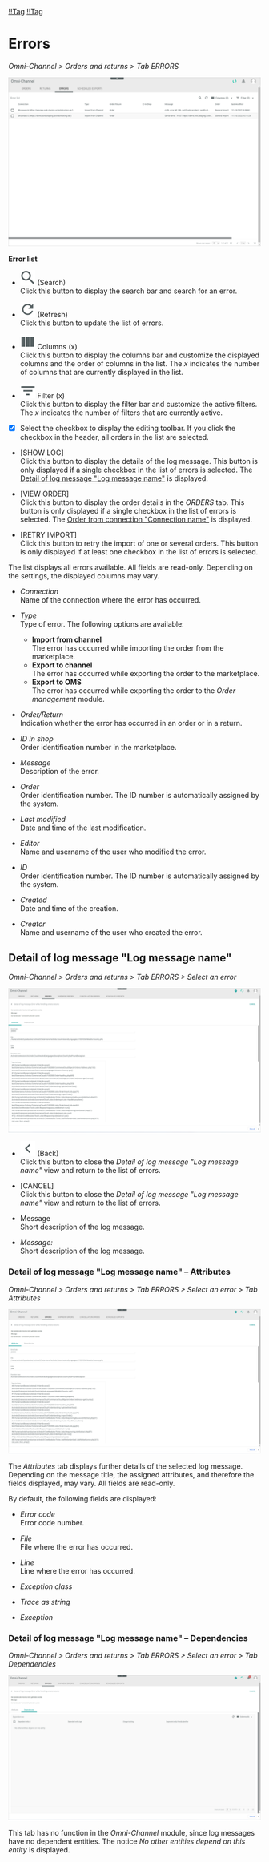 [!!Tag](../Integration/0X_Tobecompleted.md)
[!!Tag](../Operation/0X_Tobecompleted.md)


# Errors

*Omni-Channel > Orders and returns > Tab ERRORS*

![Orders](../../Assets/Screenshots/Channels/OrdersReturns/Errors/Errors.png "[Orders]")

[comment]: <> (Shopware6 in Screenshot. Geht so in Ordnung?)

**Error list**	

- ![Search](../../Assets/Icons/Search.png "[Search]") (Search)   
  Click this button to display the search bar and search for an error.

- ![Refresh](../../Assets/Icons/Refresh01.png "[Refresh]") (Refresh)   
  Click this button to update the list of errors.

- ![Columns](../../Assets/Icons/Columns.png "[Columns]") Columns (x)   
  Click this button to display the columns bar and customize the displayed columns and the order of columns in the list. The *x* indicates the number of columns that are currently displayed in the list.

- ![Filter](../../Assets/Icons/Filter.png "[Filter]") Filter (x)   
  Click this button to display the filter bar and customize the active filters. The *x* indicates the number of filters that are currently active.

- [x]     
  Select the checkbox to display the editing toolbar. If you click the checkbox in the header, all orders in the list are selected.

- [SHOW LOG]  
  Click this button to display the details of the log message. This button is only displayed if a single checkbox in the list of errors is selected. The [ Detail of log message "Log message name"](#detail-of-log-message-log-message-name) is displayed.

- [VIEW ORDER]  
  Click this button to display the order details in the *ORDERS* tab. This button is only displayed if a single checkbox in the list of errors is selected. The [Order from connection "Connection name"](./05a_Orders.md#order-from-connection-connection-name) is displayed.

- [RETRY IMPORT]  
  Click this button to retry the import of one or several orders. This button is only displayed if at least one checkbox in the list of errors is selected. 


The list displays all errors available. All fields are read-only. Depending on the settings, the displayed columns may vary.

- *Connection*  
    Name of the connection where the error has occurred.

- *Type*  
    Type of error. The following options are available:   
    - **Import from channel**  
        The error has occurred while importing the order from the marketplace.   
    - **Export to channel**  
        The error has occurred while exporting the order to the marketplace.  
    - **Export to OMS**  
        The error has occurred while exporting the order to the *Order management* module.

- *Order/Return*  
    Indication whether the error has occurred in an order or in a return.

- *ID in shop*  
    Order identification number in the marketplace.

[comment]: <> (Stimmt das so? Es gibt Nummer im Format 000000128 o.ä. aber auch MSN_011_00001234, also übliche NoE order number, geprüft bei NoE test account)

- *Message*  
    Description of the error.  

- *Order*  
    Order identification number. The ID number is automatically assigned by the system.

[comment]: <> (Vgl. ID, Unterschied? Hier steht Order with ID 252... aber ID stimmt nicht überein. Ist vielleicht Order ID in shop?)

- *Last modified*  
    Date and time of the last modification.

- *Editor*  
    Name and username of the user who modified the error.  

- *ID*  
    Order identification number. The ID number is automatically assigned by the system.

[comment]: <> (Vgl. Inhalt in Order Spalte: Order with ID...)

- *Created*  
    Date and time of the creation.

- *Creator*  
    Name and username of the user who created the error.


## Detail of log message "Log message name"

*Omni-Channel > Orders and returns > Tab ERRORS > Select an error*

![Detail of log message](../../Assets/Screenshots/Channels/OrdersReturns/Errors/DetailLogMessageAttributes.png "[Detail of log message]")


- ![Back](../../Assets/Icons/Back02.png "[Back]") (Back)   
  Click this button to close the *Detail of log message "Log message name"* view and return to the list of errors.

- [CANCEL]  
  Click this button to close the *Detail of log message "Log message name"* view and return to the list of errors.

[comment]: <> (Beide tun praktisch das gleiche)

- Message  
  Short description of the log message.

- *Message:*  
  Short description of the log message.

[comment]: <> (Hier Info wiederholt sich. Report als Bug?)


### Detail of log message "Log message name" &ndash; Attributes

*Omni-Channel > Orders and returns > Tab ERRORS > Select an error > Tab Attributes*

![Attributes](../../Assets/Screenshots/Channels/OrdersReturns/Errors/DetailLogMessageAttributes.png "[Attributes]")

The *Attributes* tab displays further details of the selected log message. Depending on the message title, the assigned attributes, and therefore the fields displayed, may vary. All fields are read-only.

By default, the following fields are displayed:

[comment]: <> (Felder ändern sich abhängig von Title - vgl. NotFoundException und updateDeliveryStatus? Vermutlich abhängig von Attributes, also Standardsatz dazu und keine Felder? Oder gibt es Standardfelder?)


- *Error code*  
  Error code number.

- *File*  
  File where the error has occurred.

- *Line*  
  Line where the error has occurred.

- *Exception class*  

- *Trace as string*  

- *Exception*

[comment]: <> (Further info needed)

### Detail of log message "Log message name" &ndash; Dependencies

*Omni-Channel > Orders and returns > Tab ERRORS > Select an error > Tab Dependencies*

![Dependencies](../../Assets/Screenshots/Channels/OrdersReturns/Errors/DetailLogMessageDependencies.png "[Dependencies]")

This tab has no function in the *Omni-Channel* module, since log messages have no dependent entities. The notice *No other entities depend on this entity* is displayed.

[comment]: <> (Könnte es Dependencies geben?)